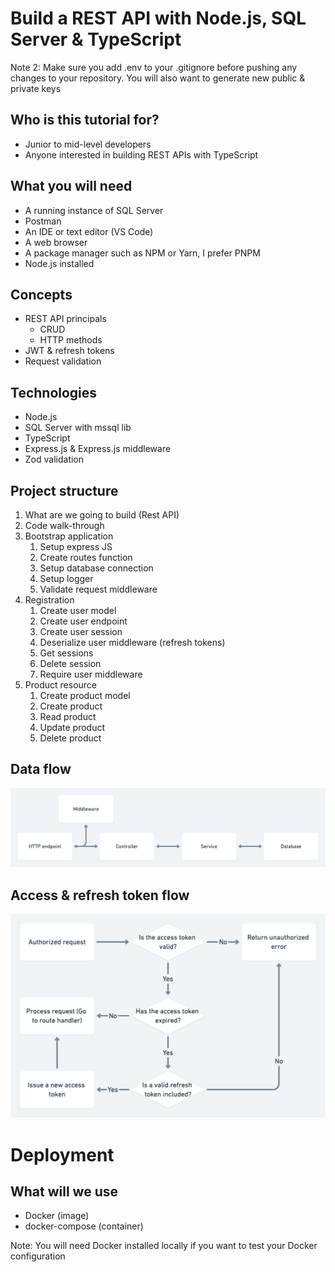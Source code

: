 # Build a REST API with Node.js, SQL Server & TypeScript


Note 2: Make sure you add .env to your .gitignore before pushing any changes to your repository. You will also want to generate new public & private keys





## Who is this tutorial for?
* Junior to mid-level developers
* Anyone interested in building REST APIs with TypeScript

## What you will need
* A running instance of SQL Server
* Postman
* An IDE or text editor (VS Code)
* A web browser
* A package manager such as NPM or Yarn, I prefer PNPM
* Node.js installed


## Concepts
* REST API principals
    * CRUD
    * HTTP methods
* JWT & refresh tokens
* Request validation
## Technologies
* Node.js
* SQL Server with mssql lib
* TypeScript
* Express.js & Express.js middleware
* Zod validation

## Project structure
1. What are we going to build (Rest API)
2. Code walk-through
3. Bootstrap application
   1. Setup express JS
   2. Create routes function
   3. Setup database connection
   4. Setup logger
   5. Validate request middleware
4. Registration
   1. Create user model
   2. Create user endpoint
   3. Create user session
   4. Deserialize user middleware (refresh tokens)
   5. Get sessions
   6. Delete session
   7. Require user middleware
5. Product resource
   1. Create product model
   2. Create product
   3. Read product
   4. Update product
   5. Delete product


## Data flow
![](./diagrams/data-flow.png)


## Access & refresh token flow
![](./diagrams/refresh-token-flow.png)


# Deployment

## What will we use
* Docker (image)
* docker-compose (container)


Note: You will need Docker installed locally if you want to test your Docker configuration

